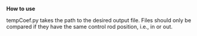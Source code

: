 <b>How to use</b>

tempCoef.py takes the path to the desired output file. Files should only be compared if they have the same control rod position, i.e., in or out. 
